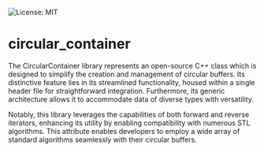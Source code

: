 ![License: MIT](https://img.shields.io/badge/License-MIT-blue.svg)

# circular_container
The CircularContainer library represents an open-source C++ class which is designed to simplify the creation and management of circular buffers. Its distinctive feature lies in its streamlined functionality, housed within a single header file for straightforward integration. Furthermore, its generic architecture allows it to accommodate data of diverse types with versatility.

Notably, this library leverages the capabilities of both forward and reverse iterators, enhancing its utility by enabling compatibility with numerous STL algorithms. This attribute enables developers to employ a wide array of standard algorithms seamlessly with their circular buffers.
